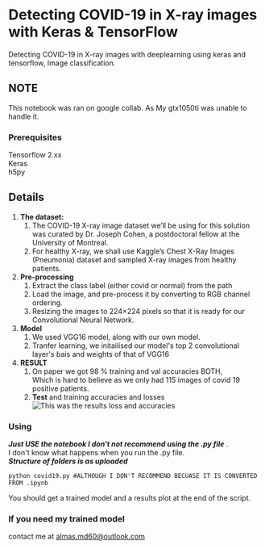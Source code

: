 # Detecting COVID-19 in X-ray images with Keras & TensorFlow

Detecting COVID-19 in X-ray images with deeplearning using keras and tensorflow, Image classification.

## NOTE

This notebook was ran on google collab. As My gtx1050ti was unable to handle it.

### Prerequisites

Tensorflow 2.xx</br>
Keras</br>
h5py
## Details
1. **The dataset:**
   1.	The COVID-19 X-ray image dataset we’ll be using for this solution was curated by Dr. Joseph Cohen, a postdoctoral fellow at the University of Montreal.</br>
   2.	For healthy X-ray, we shall use   Kaggle’s Chest X-Ray Images (Pneumonia) dataset and sampled X-ray images from healthy patients.
2. **Pre-processing**
   1.	Extract the class label (either covid or normal) from the path 
   2.	Load the image, and pre-process it by converting to RGB channel ordering. 
   3.	Resizing the images to 224×224 pixels so that it is ready for our Convolutional Neural Network.
3. **Model**
   1. We used VGG16 model, along with our own model.
   2. Tranfer learning, we initailised our model's top 2 convolutional layer's bais and weights of that of VGG16
4. **RESULT**
   1. On paper we got 98 % training and val accuracies BOTH,</br> Which is hard to believe as we only had 115 images of covid 19 positive patients.
   2. **Test** and training accuracies and losses</br>
   ![This was the results loss and accuracies](https://github.com/mdalmas/covid19_xray_detection/blob/master/plot.jpg)

### Using

***Just USE the notebook I don't not recommend using the .py file*** .<br>
I don't know what happens when you run the .py file.<br>
***Structure of folders is as uploaded***<br>

```
python covid19.py #ALTHOUGH I DON'T RECOMMEND BECUASE IT IS CONVERTED FROM .ipynb
```

You should get a trained model and a results plot at the end of the script.

### If you need my trained model 
contact me at almas.md60@outlook.com


